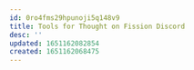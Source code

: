 ```yaml
---
id: 0ro4fms29hpunoji5q148v9
title: Tools for Thought on Fission Discord
desc: ''
updated: 1651162082854
created: 1651162068475
---
```




